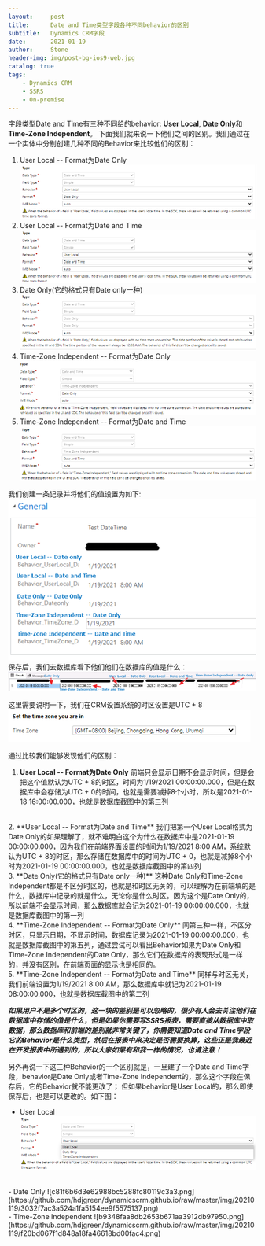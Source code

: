 ```yaml
---
layout:     post
title:      Date and Time类型字段各种不同behavior的区别
subtitle:   Dynamics CRM字段
date:       2021-01-19
author:     Stone
header-img: img/post-bg-ios9-web.jpg
catalog: true
tags:
    - Dynamics CRM
	- SSRS
	- On-premise
---
```


字段类型Date and Time有三种不同给的behavior: **User Local**, **Date Only**和**Time-Zone Independent**。
下面我们就来说一下他们之间的区别。我们通过在一个实体中分别创建几种不同的Behavior来比较他们的区别：
1. User Local -- Format为Date Only
![User Local-Date Only](https://github.com/hdjgreen/dynamicscrm.github.io/raw/master/img/20210119/0751b2a21b334c9e85f4a2636875b74a.png)
2. User Local -- Format为Date and Time
![User Local-Date and Time](https://raw.githubusercontent.com/hdjgreen/dynamicscrm.github.io/master/img/20210119/91b9a2ebb4484ab8a9f9a9dfd655c1a0.png)
3. Date Only(它的格式只有Date only一种)
![Date Only](https://raw.githubusercontent.com/hdjgreen/dynamicscrm.github.io/master/img/20210119/c90293608dc148d68bdf3a5b6d4ea03b.png)
4. Time-Zone Independent -- Format为Date Only
![Time-Zone Independent-Date Only](https://raw.githubusercontent.com/hdjgreen/dynamicscrm.github.io/master/img/20210119/1e2eb55b754c4a1fa97081c81899e42b.png)
5. Time-Zone Independent -- Format为Date and Time
![Time-Zone Independent-Date and Time](https://raw.githubusercontent.com/hdjgreen/dynamicscrm.github.io/master/img/20210119/3c70c2a4f75d438fa45435a86a675fb4.png)

我们创建一条记录并将他们的值设置为如下:
![b7a905bff9d2a7b65042453197ca14f0.png](https://github.com/hdjgreen/dynamicscrm.github.io/raw/master/img/20210119/4f5059ccd44947cbaba61f477a8d7f7c.png)
保存后，我们去数据库看下他们他们在数据库的值是什么：
![740c49d269094b17639cba26768d47ff.png](https://github.com/hdjgreen/dynamicscrm.github.io/raw/master/img/20210119/2ea919056e5049abad3df39c2eef215c.png)

这里需要说明一下，我们在CRM设置系统的时区设置是UTC + 8
![51eb9dd3c34eb1ab5d61e5432e03bb12.png](https://github.com/hdjgreen/dynamicscrm.github.io/raw/master/img/20210119/29ed1de3f1fa4f5b9145f1c6d5892b93.png)

通过比较我们能够发现他们的区别：
1. **User Local -- Format为Date Only**
前端只会显示日期不会显示时间，但是会把这个值默认为UTC + 8的时区，时间为1/19/2021 00:00:00.000，但是在数据库中会存储为UTC + 0的时间，也就是需要减掉8个小时，所以是2021-01-18 16:00:00.000，也就是数据库截图中的第三列
<br>
2. **User Local -- Format为Date and Time**
我们把第一个User Local格式为Date Only的如果理解了，就不难明白这个为什么在数据库中是2021-01-19 00:00:00.000，因为我们在前端界面设置的时间为1/19/2021 8:00 AM，系统默认为UTC + 8的时区，那么存储在数据库中的时间为UTC + 0，也就是减掉8个小时为2021-01-19 00:00:00.000，也就是数据库截图中的第四列
<br>
3. **Date Only(它的格式只有Date only一种)**
这种Date Only和Time-Zone Independent都是不区分时区的，也就是和时区无关的，可以理解为在前端填的是什么，数据库中记录的就是什么，无论你是什么时区。因为这个是Date Only的，所以前端不会显示时间，那么数据库就会记为2021-01-19 00:00:00.000，也就是数据库截图中的第一列
<br>
4. **Time-Zone Independent -- Format为Date Only**
同第三种一样，不区分时区，只显示日期，不显示时间，数据库记录为2021-01-19 00:00:00.000，也就是数据库截图中的第五列，通过尝试可以看出Behavior如果为Date Only和Time-Zone Independent的Date Only，那么它们在数据库的表现形式是一样的，并没有区别，在前端页面的显示也是相同的。
<br>
5. **Time-Zone Independent -- Format为Date and Time**
同样与时区无关，我们前端设置为1/19/2021 8:00 AM，那么数据库中就记为2021-01-19 08:00:00.000，也就是数据库截图中的第二列

***如果用户不是多个时区的，这一块的差别是可以忽略的，很少有人会去关注他们在数据库中存储的值是什么，但是如果你需要写SSRS报表，需要直接从数据库中取数据，那么数据库和前端的差别就非常关键了，你需要知道Date and Time字段它的Behavior是什么类型，然后在报表中来决定是否需要换算，这些正是我最近在开发报表中所遇到的，所以大家如果有和我一样的情况，也请注意！***
<br>

另外再说一下这三种Behavior的一个区别就是，一旦建了一个Date and Time字段，behavior是Date Only或者Time-Zone Independent的，那么这个字段在保存后，它的Behavior就不能更改了；
但如果behavior是User Local的，那么即使保存后，也是可以更改的。如下图：
- User Local
![fcea92e96749591488c38a6415cd3977.png](https://github.com/hdjgreen/dynamicscrm.github.io/raw/master/img/20210119/79009aac3d954b558b606cf07a2423d8.png) 
<br>
- Date Only
![c81f6b6d3e62988bc5288fc80119c3a3.png](https://github.com/hdjgreen/dynamicscrm.github.io/raw/master/img/20210119/3032f7ac3a524a1fa5154ee9f5575137.png)
<br>
- Time-Zone Independent
![b9348faa8db2653b671aa3912db97950.png](https://github.com/hdjgreen/dynamicscrm.github.io/raw/master/img/20210119/f20bd067f1d848a18fa46618bd00fac4.png)
